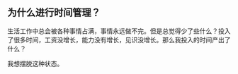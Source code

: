 ## 为什么进行时间管理？

生活工作中总会被各种事情占满，事情永远做不完。但是总觉得少了些什么？投入了很多时间，工资没增长，能力没有增长，见识没增长。那么我投入的时间产出了什么？

我想摆脱这种状态。

